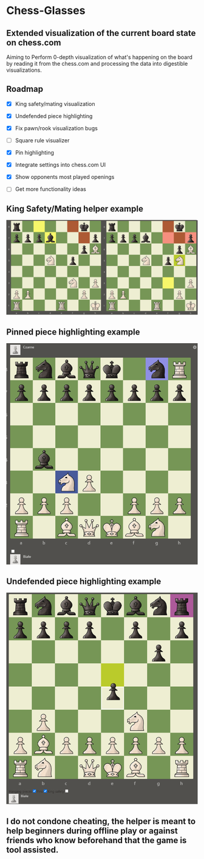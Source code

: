 # Chess-Glasses
## Extended visualization of the current board state on chess.com 
Aiming to Perform 0-depth visualization of what's happening on the board by reading it from the chess.com and processing the data into digestible visualizations.

## Roadmap
 * [x] King safety/mating visualization
 * [x] Undefended piece highlighting
 * [x] Fix pawn/rook visualization bugs
 * [ ] Square rule visualizer
 * [x] Pin highlighting
 * [x] Integrate settings into chess.com UI
 * [x] Show opponents most played openings
 * [ ] Get more functionality ideas


## King Safety/Mating helper example
![helper example 1](https://github.com/mikolajwirkijowski97/chess-glasses/blob/master/examples/BoardSave2.png)

## Pinned piece highlighting example
![pin example 1](https://github.com/mikolajwirkijowski97/chess-glasses/blob/master/examples/BoardSave3.png)

## Undefended piece highlighting example
![undefended pieces example 1](https://github.com/mikolajwirkijowski97/chess-glasses/blob/master/examples/BoardSave4.png)


## I do not condone cheating, the helper is meant to help beginners during offline play or against friends who know beforehand that the game is tool assisted.
